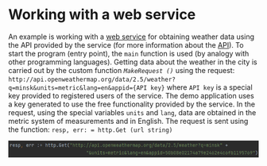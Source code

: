 # Working with a web service
An example is working with a [web service](https://openweathermap.org/ "Web service for obtaining weather data") for obtaining weather data using the API provided by the service (for more information about the [API](https://openweathermap.org/api/ "Information about the weather web service API")).
To start the program (entry point), the `main` function is used (by analogy with other programming languages).
Getting data about the weather in the city is carried out by the custom function *`MakeRequest ()`* using the request:
`http://api.openweathermap.org/data/2.5/weather?q=minsk&units=metric&lang=en&appid={API key}`
where `API key` is a special key provided to registered users of the service. The demo application uses a key generated to use the free functionality provided by the service.
In the request, using the special variables `units` and `lang`, data are obtained in the metric system of measurements and in English.
The request is sent using the function:
`resp, err: = http.Get (url string)`

![Http GET request](https://raw.githubusercontent.com/rednavis/golang-demos/main/weather/images/image1.png "Http GET request")


